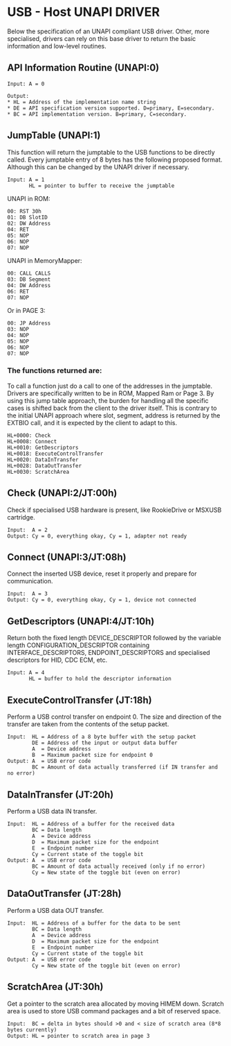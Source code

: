 # USB - Host UNAPI DRIVER
Below the specification of an UNAPI compliant USB driver. Other, more specialised, drivers can rely on this base driver to return the basic information and low-level routines.

## API Information Routine (UNAPI:0)
```
Input: A = 0

Output:
* HL = Address of the implementation name string
* DE = API specification version supported. D=primary, E=secondary.
* BC = API implementation version. B=primary, C=secondary.
```

## JumpTable (UNAPI:1)
This function will return the jumptable to the USB functions to be directly called. 
Every jumptable entry of 8 bytes has the following proposed format. 
Although this can be changed by the UNAPI driver if necessary.
```
Input: A = 1
       HL = pointer to buffer to receive the jumptable
```
UNAPI in ROM:
```
00: RST 30h
01: DB SlotID
02: DW Address
04: RET
05: NOP
06: NOP
07: NOP
```
UNAPI in MemoryMapper:
```
00: CALL CALLS
03: DB Segment
04: DW Address
06: RET
07: NOP
```
Or in PAGE 3:
```
00: JP Address
03: NOP
04: NOP
05: NOP
06: NOP
07: NOP
```
### The functions returned are:
To call a function just do a call to one of the addresses in the jumptable.
Drivers are specifically written to be in ROM, Mapped Ram or Page 3. 
By using this jump table approach, the burden for handling all the specific cases is shifted back from the client to the driver itself. 
This is contrary to the initial UNAPI approach where slot, segment, address is returned by the EXTBIO call, and it is expected by the client to adapt to this.
```
HL+0000: Check
HL+0008: Connect
HL+0010: GetDescriptors
HL+0018: ExecuteControlTransfer
HL+0020: DataInTransfer
HL+0028: DataOutTransfer
HL+0030: ScratchArea
```
## Check (UNAPI:2/JT:00h)
Check if specialised USB hardware is present, like RookieDrive or MSXUSB cartridge.
```
Input:  A = 2
Output: Cy = 0, everything okay, Cy = 1, adapter not ready
```

## Connect (UNAPI:3/JT:08h)
Connect the inserted USB device, reset it properly and prepare for communication.
```
Input:  A = 3
Output: Cy = 0, everything okay, Cy = 1, device not connected
```

## GetDescriptors (UNAPI:4/JT:10h)
Return both the fixed length DEVICE_DESCRIPTOR followed by the variable length CONFIGURATION_DESCRIPTOR containing INTERFACE_DESCRIPTORS, ENDPOINT_DESCRIPTORS and specialised descriptors for HID, CDC ECM, etc.
```
Input: A = 4
       HL = buffer to hold the descriptor information
```

## ExecuteControlTransfer (JT:18h)
Perform a USB control transfer on endpoint 0. The size and direction of the transfer are taken from the contents of the setup packet.
```
Input:  HL = Address of a 8 byte buffer with the setup packet
        DE = Address of the input or output data buffer
        A  = Device address
        B  = Maximum packet size for endpoint 0
Output: A  = USB error code
        BC = Amount of data actually transferred (if IN transfer and no error)
```
## DataInTransfer (JT:20h)
Perform a USB data IN transfer.
```
Input:  HL = Address of a buffer for the received data
        BC = Data length
        A  = Device address
        D  = Maximum packet size for the endpoint
        E  = Endpoint number
        Cy = Current state of the toggle bit
Output: A  = USB error code
        BC = Amount of data actually received (only if no error)
        Cy = New state of the toggle bit (even on error)
```
## DataOutTransfer (JT:28h)
Perform a USB data OUT transfer.
```
Input:  HL = Address of a buffer for the data to be sent
        BC = Data length
        A  = Device address
        D  = Maximum packet size for the endpoint
        E  = Endpoint number
        Cy = Current state of the toggle bit
Output: A  = USB error code
        Cy = New state of the toggle bit (even on error)
```
## ScratchArea (JT:30h)
Get a pointer to the scratch area allocated by moving HIMEM down. Scratch area is used to store USB command packages and a bit of reserved space.
```
Input:  BC = delta in bytes should >0 and < size of scratch area (8*8 bytes currently)
Output: HL = pointer to scratch area in page 3
```
